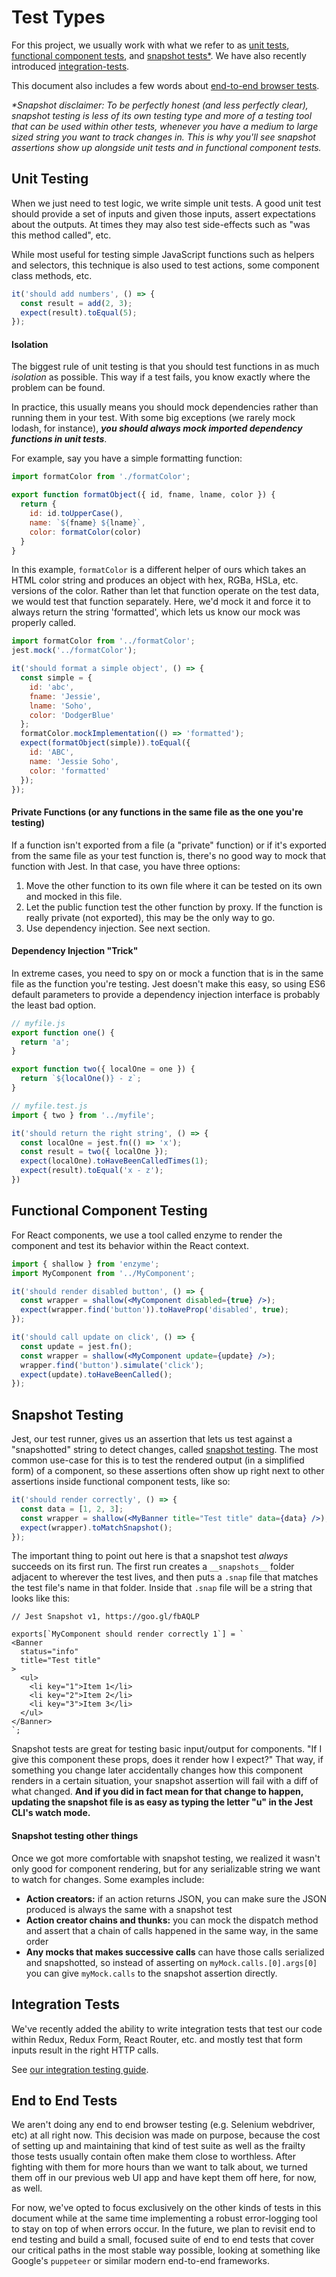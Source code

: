 # Test Types

For this project, we usually work with what we refer to as [unit tests](#unit-tests), [functional component tests](#functional-component-tests), and [snapshot tests*](#snapshot-tests). We have also recently introduced [integration-tests](#integration-tests).

This document also includes a few words about [end-to-end browser tests](#end-to-end-tests).

_*Snapshot disclaimer: To be perfectly honest (and less perfectly clear), snapshot testing is less of its own testing type and more of a testing tool that can be used within other tests, whenever you have a medium to large sized string you want to track changes in. This is why you'll see snapshot assertions show up alongside unit tests and in functional component tests._

## Unit Testing

When we just need to test logic, we write simple unit tests. A good unit test should provide a set of inputs and given those inputs, assert expectations about the outputs. At times they may also test side-effects such as "was this method called", etc.

While most useful for testing simple JavaScript functions such as helpers and selectors, this technique is also used to test actions, some component class methods, etc.

```js
it('should add numbers', () => {
  const result = add(2, 3);
  expect(result).toEqual(5);
});
```

#### Isolation

The biggest rule of unit testing is that you should test functions in as much _isolation_ as possible. This way if a test fails, you know exactly where the problem can be found.

In practice, this usually means you should mock dependencies rather than running them in your test. With some big exceptions (we rarely mock lodash, for instance), ___you should always mock imported dependency functions in unit tests___.

For example, say you have a simple formatting function:

```js
import formatColor from './formatColor';

export function formatObject({ id, fname, lname, color }) {
  return {
    id: id.toUpperCase(),
    name: `${fname} ${lname}`,
    color: formatColor(color)
  }
}
```

In this example, `formatColor` is a different helper of ours which takes an HTML color string and produces an object with hex, RGBa, HSLa, etc. versions of the color. Rather than let that function operate on the test data, we would test that function separately. Here, we'd mock it and force it to always return the string 'formatted', which lets us know our mock was properly called.

```js
import formatColor from '../formatColor';
jest.mock('../formatColor');

it('should format a simple object', () => {
  const simple = {
    id: 'abc',
    fname: 'Jessie',
    lname: 'Soho',
    color: 'DodgerBlue'
  };
  formatColor.mockImplementation(() => 'formatted');
  expect(formatObject(simple)).toEqual({
    id: 'ABC',
    name: 'Jessie Soho',
    color: 'formatted'
  });
});
```

#### Private Functions (or any functions in the same file as the one you're testing)

If a function isn't exported from a file (a "private" function) or if it's exported from the same file as your test function is, there's no good way to mock that function with Jest. In that case, you have three options:

1. Move the other function to its own file where it can be tested on its own and mocked in this file.
1. Let the public function test the other function by proxy. If the function is really private (not exported), this may be the only way to go.
1. Use dependency injection. See next section.

#### Dependency Injection "Trick"

In extreme cases, you need to spy on or mock a function that is in the same file as the function you're testing. Jest doesn't make this easy, so using ES6 default parameters to provide a dependency injection interface is probably the least bad option.

```js
// myfile.js
export function one() {
  return 'a';
}

export function two({ localOne = one }) {
  return `${localOne()} - z`;
}

// myfile.test.js
import { two } from '../myfile';

it('should return the right string', () => {
  const localOne = jest.fn(() => 'x');
  const result = two({ localOne });
  expect(localOne).toHaveBeenCalledTimes(1);
  expect(result).toEqual('x - z');
})
```


## Functional Component Testing

For React components, we use a tool called enzyme to render the component and test its behavior within the React context.

```jsx
import { shallow } from 'enzyme';
import MyComponent from '../MyComponent';

it('should render disabled button', () => {
  const wrapper = shallow(<MyComponent disabled={true} />);
  expect(wrapper.find('button')).toHaveProp('disabled', true);
});

it('should call update on click', () => {
  const update = jest.fn();
  const wrapper = shallow(<MyComponent update={update} />);
  wrapper.find('button').simulate('click');
  expect(update).toHaveBeenCalled();
});
```

## Snapshot Testing

Jest, our test runner, gives us an assertion that lets us test against a "snapshotted" string to detect changes, called [snapshot testing](http://facebook.github.io/jest/docs/en/snapshot-testing.html). The most common use-case for this is to test the rendered output (in a simplified form) of a component, so these assertions often show up right next to other assertions inside functional component tests, like so:

```jsx
it('should render correctly', () => {
  const data = [1, 2, 3];
  const wrapper = shallow(<MyBanner title="Test title" data={data} />);
  expect(wrapper).toMatchSnapshot();
});
```

The important thing to point out here is that a snapshot test _always_ succeeds on its first run. The first run creates a `__snapshots__` folder adjacent to wherever the test lives, and then puts a `.snap` file that matches the test file's name in that folder. Inside that `.snap` file will be a string that looks like this:

```
// Jest Snapshot v1, https://goo.gl/fbAQLP

exports[`MyComponent should render correctly 1`] = `
<Banner
  status="info"
  title="Test title"
>
  <ul>
    <li key="1">Item 1</li>
    <li key="2">Item 2</li>
    <li key="3">Item 3</li>
  </ul>
</Banner>
`;
```

Snapshot tests are great for testing basic input/output for components. "If I give this component these props, does it render how I expect?" That way, if something you change later accidentally changes how this component renders in a certain situation, your snapshot assertion will fail with a diff of what changed. **And if you did in fact mean for that change to happen, updating the snapshot file is as easy as typing the letter "u" in the Jest CLI's watch mode.**

#### Snapshot testing other things

Once we got more comfortable with snapshot testing, we realized it wasn't only good for component rendering, but for any serializable string we want to watch for changes. Some examples include:

* **Action creators:** if an action returns JSON, you can make sure the JSON produced is always the same with a snapshot test
* **Action creator chains and thunks:** you can mock the dispatch method and assert that a chain of calls happened in the same way, in the same order
* **Any mocks that makes successive calls** can have those calls serialized and snapshotted, so instead of asserting on `myMock.calls.[0].args[0]` you can give `myMock.calls` to the snapshot assertion directly.

## Integration Tests

We've recently added the ability to write integration tests that test our code within Redux, Redux Form, React Router, etc. and mostly test that form inputs result in the right HTTP calls.

See [our integration testing guide](../../src/__integration__/README.md).

## End to End Tests

We aren't doing any end to end browser testing (e.g. Selenium webdriver, etc) at all right now. This decision was made on purpose, because the cost of setting up and maintaining that kind of test suite as well as the frailty those tests usually contain often make them close to worthless. After fighting with them for more hours than we want to talk about, we turned them off in our previous web UI app and have kept them off here, for now, as well.

For now, we've opted to focus exclusively on the other kinds of tests in this document while at the same time implementing a robust error-logging tool to stay on top of when errors occur. In the future, we plan to revisit end to end testing and build a small, focused suite of end to end tests that cover our critical paths in the most stable way possible, looking at something like Google's `puppeteer` or similar modern end-to-end frameworks.
